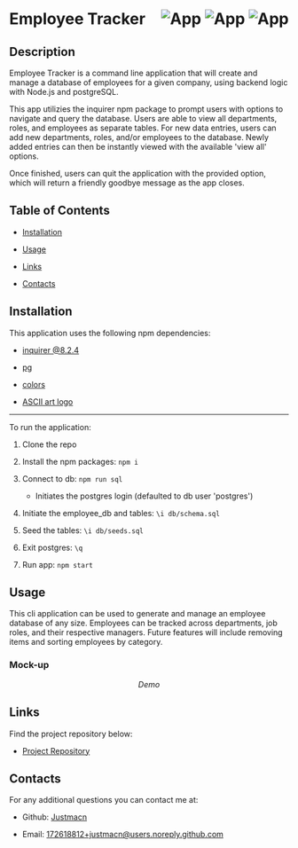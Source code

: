 # Employee Tracker <div style="float: right;">![App](https://img.shields.io/badge/Language-Javascript-red.svg) ![App](https://img.shields.io/badge/Database-PostgreSQL-blue.svg) ![App](https://img.shields.io/badge/Enviornment-Node.js-pine.svg)</div>

## Description

Employee Tracker is a command line application that will create and manage a database of employees for a given company, using backend logic with Node.js and postgreSQL. 

This app utilizies the inquirer npm package to prompt users with options to navigate and query the database. Users are able to view all departments, roles, and employees as separate tables. For new data entries, users can add new departments, roles, and/or employees to the database. Newly added entries can then be instantly viewed with the available 'view all' options. 

Once finished, users can quit the application with the provided option, which will return a friendly goodbye message as the app closes.

## Table of Contents

- [Installation](#installation)

- [Usage](#usage)

- [Links](#links)

- [Contacts](#contact)

## Installation

This application uses the following npm dependencies:
- [inquirer @8.2.4](https://www.npmjs.com/package/inquirer) 

- [pg](https://www.npmjs.com/package/pg)

- [colors](https://www.npmjs.com/package/colors)

- [ASCII art logo](https://www.npmjs.com/package/asciiart-logo)

---

To run the application:
1. Clone the repo

2. Install the npm packages: `npm i`

3. Connect to db: `npm run sql`
    - Initiates the postgres login (defaulted to db user 'postgres')

4. Initiate the employee_db and tables: `\i db/schema.sql`

5. Seed the tables: `\i db/seeds.sql`

6. Exit postgres: `\q`

7. Run app: `npm start`

## Usage

This cli application can be used to generate and manage an employee database of any size. Employees can be tracked across departments, job roles, and their respective managers. Future features will include removing items and sorting employees by category.

### Mock-up


<div style="text-align: center; font-style: italic;">Demo</div>


## Links
Find the project repository below:

- [Project Repository](https://github.com/justmacn/Employee-Tracker)

## Contacts

For any additional questions you can contact me at:

- Github: [Justmacn](https://github.com/Justmacn)

- Email: 172618812+justmacn@users.noreply.github.com